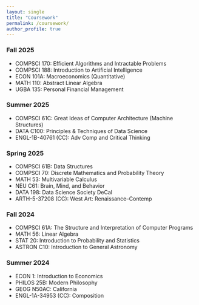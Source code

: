 ```yaml
---
layout: single
title: "Coursework"
permalink: /coursework/
author_profile: true
---
```


### Fall 2025

- COMPSCI 170: Efficient Algorithms and Intractable Problems
- COMPSCI 188: Introduction to Artificial Intelligence
- ECON 101A: Macroeconomics (Quantitative)
- MATH 110: Abstract Linear Algebra
- UGBA 135: Personal Financial Management

### Summer 2025

- COMPSCI 61C: Great Ideas of Computer Architecture (Machine Structures)
- DATA C100: Principles & Techniques of Data Science
- ENGL-1B-40761 (CC): Adv Comp and Critical Thinking

### Spring 2025

- COMPSCI 61B: Data Structures
- COMPSCI 70: Discrete Mathematics and Probability Theory
- MATH 53: Multivariable Calculus
- NEU C61: Brain, Mind, and Behavior
- DATA 198: Data Science Society DeCal
- ARTH-5-37208 (CC): West Art: Renaissance–Contemp

### Fall 2024

- COMPSCI 61A: The Structure and Interpretation of Computer Programs
- MATH 56: Linear Algebra
- STAT 20: Introduction to Probability and Statistics
- ASTRON C10: Introduction to General Astronomy

### Summer 2024

- ECON 1: Introduction to Economics
- PHILOS 25B: Modern Philosophy
- GEOG N50AC: California
- ENGL-1A-34953 (CC): Composition
